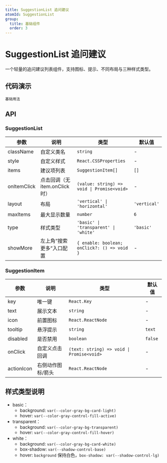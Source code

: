 ```yaml
---
title: SuggestionList 追问建议
atomId: SuggestionList
group:
  title: 基础组件
  order: 3
---
```


# SuggestionList 追问建议

一个轻量的追问建议列表组件，支持图标、提示、不同布局与三种样式类型。

## 代码演示

<code src="../demos/followup-basic.tsx">基础用法</code>

## API

### SuggestionList

| 参数        | 说明                           | 类型                                        | 默认值       |
| ----------- | ------------------------------ | ------------------------------------------- | ------------ |
| className   | 自定义类名                     | `string`                                    | -            |
| style       | 自定义样式                     | `React.CSSProperties`                       | -            |
| items       | 建议项列表                     | `SuggestionItem[]`                          | `[]`         |
| onItemClick | 点击回调（无 item.onClick 时） | `(value: string) => void \| Promise<void>`  | -            |
| layout      | 布局                           | `'vertical' \| 'horizontal'`                | `'vertical'` |
| maxItems    | 最大显示数量                   | `number`                                    | `6`          |
| type        | 样式类型                       | `'basic' \| 'transparent' \| 'white'`       | `'basic'`    |
| showMore    | 左上角“搜索更多”入口配置       | `{ enable: boolean; onClick?: () => void }` | -            |

### SuggestionItem

| 参数       | 说明              | 类型                                      | 默认值  |
| ---------- | ----------------- | ----------------------------------------- | ------- |
| key        | 唯一键            | `React.Key`                               | -       |
| text       | 展示文本          | `string`                                  | -       |
| icon       | 前置图标          | `React.ReactNode`                         | -       |
| tooltip    | 悬浮提示          | `string`                                  | `text`  |
| disabled   | 是否禁用          | `boolean`                                 | `false` |
| onClick    | 自定义点击回调    | `(text: string) => void \| Promise<void>` | -       |
| actionIcon | 右侧动作图标/箭头 | `React.ReactNode`                         | -       |

## 样式类型说明

- basic：
  - background: `var(--color-gray-bg-card-light)`
  - hover: `var(--color-gray-control-fill-active)`
- transparent：
  - background: `var(--color-gray-bg-transparent)`
  - hover: `var(--color-gray-control-fill-hover)`
- white：
  - background: `var(--color-gray-bg-card-white)`
  - box-shadow: `var(--shadow-control-base)`
  - hover: `background` 保持白色，`box-shadow: var(--shadow-control-lg)`
